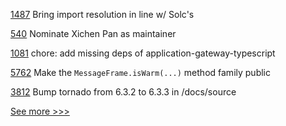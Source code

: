 
[1487](https://github.com/hyperledger/solang/pull/1487) Bring import resolution in line w/ Solc's

[540](https://github.com/hyperledger/cello/pull/540) Nominate Xichen Pan as maintainer

[1081](https://github.com/hyperledger/fabric-samples/pull/1081) chore: add missing deps of application-gateway-typescript

[5762](https://github.com/hyperledger/besu/pull/5762) Make the `MessageFrame.isWarm(...)` method family public

[3812](https://github.com/hyperledger/iroha/pull/3812) Bump tornado from 6.3.2 to 6.3.3 in /docs/source


[See more >>>](https://start-here.hyperledger.org/pull-requests)
